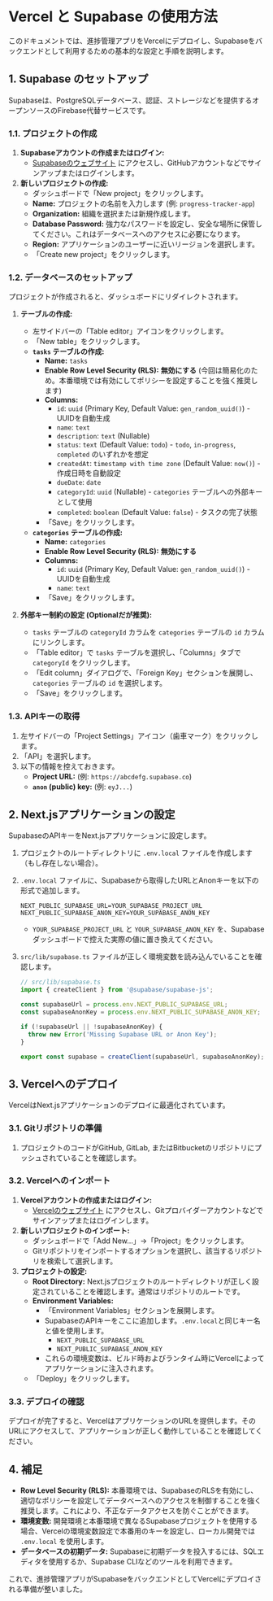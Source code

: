 # Vercel と Supabase の使用方法

このドキュメントでは、進捗管理アプリをVercelにデプロイし、Supabaseをバックエンドとして利用するための基本的な設定と手順を説明します。

## 1. Supabase のセットアップ

Supabaseは、PostgreSQLデータベース、認証、ストレージなどを提供するオープンソースのFirebase代替サービスです。

### 1.1. プロジェクトの作成

1.  **Supabaseアカウントの作成またはログイン:**
    *   [Supabaseのウェブサイト](https://supabase.com/) にアクセスし、GitHubアカウントなどでサインアップまたはログインします。
2.  **新しいプロジェクトの作成:**
    *   ダッシュボードで「New project」をクリックします。
    *   **Name:** プロジェクトの名前を入力します (例: `progress-tracker-app`)
    *   **Organization:** 組織を選択または新規作成します。
    *   **Database Password:** 強力なパスワードを設定し、安全な場所に保管してください。これはデータベースへのアクセスに必要になります。
    *   **Region:** アプリケーションのユーザーに近いリージョンを選択します。
    *   「Create new project」をクリックします。

### 1.2. データベースのセットアップ

プロジェクトが作成されると、ダッシュボードにリダイレクトされます。

1.  **テーブルの作成:**
    *   左サイドバーの「Table editor」アイコンをクリックします。
    *   「New table」をクリックします。
    *   **`tasks` テーブルの作成:**
        *   **Name:** `tasks`
        *   **Enable Row Level Security (RLS):** **無効にする** (今回は簡易化のため。本番環境では有効にしてポリシーを設定することを強く推奨します)
        *   **Columns:**
            *   `id`: `uuid` (Primary Key, Default Value: `gen_random_uuid()`) - UUIDを自動生成
            *   `name`: `text`
            *   `description`: `text` (Nullable)
            *   `status`: `text` (Default Value: `todo`) - `todo`, `in-progress`, `completed` のいずれかを想定
            *   `createdAt`: `timestamp with time zone` (Default Value: `now()`) - 作成日時を自動設定
            *   `dueDate`: `date`
            *   `categoryId`: `uuid` (Nullable) - `categories` テーブルへの外部キーとして使用
            *   `completed`: `boolean` (Default Value: `false`) - タスクの完了状態
        *   「Save」をクリックします。
    *   **`categories` テーブルの作成:**
        *   **Name:** `categories`
        *   **Enable Row Level Security (RLS):** **無効にする**
        *   **Columns:**
            *   `id`: `uuid` (Primary Key, Default Value: `gen_random_uuid()`) - UUIDを自動生成
            *   `name`: `text`
        *   「Save」をクリックします。

2.  **外部キー制約の設定 (Optionalだが推奨):**
    *   `tasks` テーブルの `categoryId` カラムを `categories` テーブルの `id` カラムにリンクします。
    *   「Table editor」で `tasks` テーブルを選択し、「Columns」タブで `categoryId` をクリックします。
    *   「Edit column」ダイアログで、「Foreign Key」セクションを展開し、`categories` テーブルの `id` を選択します。
    *   「Save」をクリックします。

### 1.3. APIキーの取得

1.  左サイドバーの「Project Settings」アイコン（歯車マーク）をクリックします。
2.  「API」を選択します。
3.  以下の情報を控えておきます。
    *   **Project URL:** (例: `https://abcdefg.supabase.co`)
    *   **`anon` (public) key:** (例: `eyJ...`)

## 2. Next.jsアプリケーションの設定

SupabaseのAPIキーをNext.jsアプリケーションに設定します。

1.  プロジェクトのルートディレクトリに `.env.local` ファイルを作成します（もし存在しない場合）。
2.  `.env.local` ファイルに、Supabaseから取得したURLとAnonキーを以下の形式で追加します。

    ```dotenv
    NEXT_PUBLIC_SUPABASE_URL=YOUR_SUPABASE_PROJECT_URL
    NEXT_PUBLIC_SUPABASE_ANON_KEY=YOUR_SUPABASE_ANON_KEY
    ```
    *   `YOUR_SUPABASE_PROJECT_URL` と `YOUR_SUPABASE_ANON_KEY` を、Supabaseダッシュボードで控えた実際の値に置き換えてください。

3.  `src/lib/supabase.ts` ファイルが正しく環境変数を読み込んでいることを確認します。

    ```typescript
    // src/lib/supabase.ts
    import { createClient } from '@supabase/supabase-js';

    const supabaseUrl = process.env.NEXT_PUBLIC_SUPABASE_URL;
    const supabaseAnonKey = process.env.NEXT_PUBLIC_SUPABASE_ANON_KEY;

    if (!supabaseUrl || !supabaseAnonKey) {
      throw new Error('Missing Supabase URL or Anon Key');
    }

    export const supabase = createClient(supabaseUrl, supabaseAnonKey);
    ```

## 3. Vercelへのデプロイ

VercelはNext.jsアプリケーションのデプロイに最適化されています。

### 3.1. Gitリポジトリの準備

1.  プロジェクトのコードがGitHub, GitLab, またはBitbucketのリポジトリにプッシュされていることを確認します。

### 3.2. Vercelへのインポート

1.  **Vercelアカウントの作成またはログイン:**
    *   [Vercelのウェブサイト](https://vercel.com/) にアクセスし、Gitプロバイダーアカウントなどでサインアップまたはログインします。
2.  **新しいプロジェクトのインポート:**
    *   ダッシュボードで「Add New...」→「Project」をクリックします。
    *   Gitリポジトリをインポートするオプションを選択し、該当するリポジトリを検索して選択します。
3.  **プロジェクトの設定:**
    *   **Root Directory:** Next.jsプロジェクトのルートディレクトリが正しく設定されていることを確認します。通常はリポジトリのルートです。
    *   **Environment Variables:**
        *   「Environment Variables」セクションを展開します。
        *   SupabaseのAPIキーをここに追加します。`.env.local`と同じキー名と値を使用します。
            *   `NEXT_PUBLIC_SUPABASE_URL`
            *   `NEXT_PUBLIC_SUPABASE_ANON_KEY`
        *   これらの環境変数は、ビルド時およびランタイム時にVercelによってアプリケーションに注入されます。
    *   「Deploy」をクリックします。

### 3.3. デプロイの確認

デプロイが完了すると、VercelはアプリケーションのURLを提供します。そのURLにアクセスして、アプリケーションが正しく動作していることを確認してください。

## 4. 補足

*   **Row Level Security (RLS):** 本番環境では、SupabaseのRLSを有効にし、適切なポリシーを設定してデータベースへのアクセスを制御することを強く推奨します。これにより、不正なデータアクセスを防ぐことができます。
*   **環境変数:** 開発環境と本番環境で異なるSupabaseプロジェクトを使用する場合、Vercelの環境変数設定で本番用のキーを設定し、ローカル開発では `.env.local` を使用します。
*   **データベースの初期データ:** Supabaseに初期データを投入するには、SQLエディタを使用するか、Supabase CLIなどのツールを利用できます。

これで、進捗管理アプリがSupabaseをバックエンドとしてVercelにデプロイされる準備が整いました。